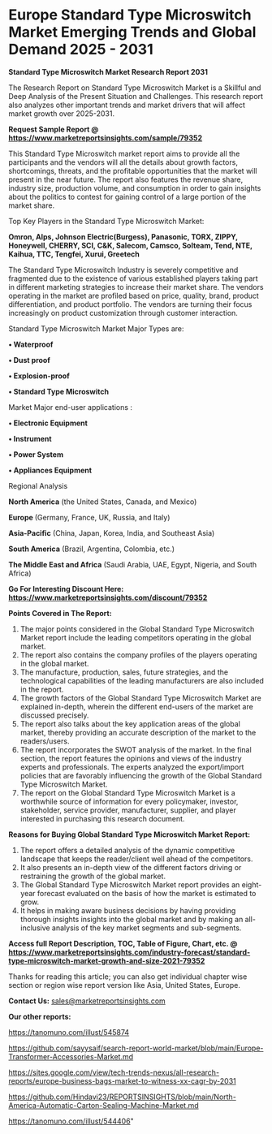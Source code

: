 # Europe Standard Type Microswitch Market Emerging Trends and Global Demand 2025 - 2031

<strong>Standard Type Microswitch Market Research Report 2031</strong>

The Research Report on Standard Type Microswitch Market is a Skillful and Deep Analysis of the Present Situation and Challenges. This research report also analyzes other important trends and market drivers that will affect market growth over 2025-2031.

<strong>Request Sample Report @ <a href=https://www.marketreportsinsights.com/sample/79352>https://www.marketreportsinsights.com/sample/79352</a></strong>

This Standard Type Microswitch market report aims to provide all the participants and the vendors will all the details about growth factors, shortcomings, threats, and the profitable opportunities that the market will present in the near future. The report also features the revenue share, industry size, production volume, and consumption in order to gain insights about the politics to contest for gaining control of a large portion of the market share.

Top Key Players in the Standard Type Microswitch Market:

<strong>Omron, Alps, Johnson Electric(Burgess), Panasonic, TORX, ZIPPY, Honeywell, CHERRY, SCI, C&K, Salecom, Camsco, Solteam, Tend, NTE, Kaihua, TTC, Tengfei, Xurui, Greetech</strong>

The Standard Type Microswitch Industry is severely competitive and fragmented due to the existence of various established players taking part in different marketing strategies to increase their market share. The vendors operating in the market are profiled based on price, quality, brand, product differentiation, and product portfolio. The vendors are turning their focus increasingly on product customization through customer interaction.

Standard Type Microswitch Market Major Types are:

<strong>• Waterproof

• Dust proof

• Explosion-proof

• Standard Type Microswitch</strong>

Market Major end-user applications :

<strong>• Electronic Equipment

• Instrument

• Power System

• Appliances Equipment</strong>

Regional Analysis

</u><strong><b>North America</b></strong> (the United States, Canada, and Mexico)

<strong><b>Europe </b></strong>(Germany, France, UK, Russia, and Italy)

<strong><b>Asia-Pacific</b></strong> (China, Japan, Korea, India, and Southeast Asia)

<strong><b>South America</b></strong> (Brazil, Argentina, Colombia, etc.)

<strong><b>The Middle East and Africa</b></strong> (Saudi Arabia, UAE, Egypt, Nigeria, and South Africa)

<strong>Go For Interesting Discount Here: <a href=https://www.marketreportsinsights.com/discount/79352>https://www.marketreportsinsights.com/discount/79352</a></strong>

<strong>Points Covered in The Report:</strong>
<ol>
  <li>The major points considered in the Global Standard Type Microswitch Market report include the leading competitors operating in the global market.</li>
  <li>The report also contains the company profiles of the players operating in the global market.</li>
  <li>The manufacture, production, sales, future strategies, and the technological capabilities of the leading manufacturers are also included in the report.</li>
  <li>The growth factors of the Global Standard Type Microswitch Market are explained in-depth, wherein the different end-users of the market are discussed precisely.</li>
  <li>The report also talks about the key application areas of the global market, thereby providing an accurate description of the market to the readers/users.</li>
  <li>The report incorporates the SWOT analysis of the market. In the final section, the report features the opinions and views of the industry experts and professionals. The experts analyzed the export/import policies that are favorably influencing the growth of the Global Standard Type Microswitch Market.</li>
  <li>The report on the Global Standard Type Microswitch Market is a worthwhile source of information for every policymaker, investor, stakeholder, service provider, manufacturer, supplier, and player interested in purchasing this research document.</li>
</ol>
<strong>Reasons for Buying Global Standard Type Microswitch Market Report:</strong>

<ol>
  <li>The report offers a detailed analysis of the dynamic competitive landscape that keeps the reader/client well ahead of the competitors.</li>
  <li>It also presents an in-depth view of the different factors driving or restraining the growth of the global market.</li>
  <li>The Global Standard Type Microswitch Market report provides an eight-year forecast evaluated on the basis of how the market is estimated to grow.</li>
  <li>It helps in making aware business decisions by having providing thorough insights insights into the global market and by making an all-inclusive analysis of the key market segments and sub-segments.</li>
</ol>
<strong>Access full Report Description, TOC, Table of Figure, Chart, etc. @ <a href=https://www.marketreportsinsights.com/industry-forecast/standard-type-microswitch-market-growth-and-size-2021-79352>https://www.marketreportsinsights.com/industry-forecast/standard-type-microswitch-market-growth-and-size-2021-79352</a></strong>


Thanks for reading this article; you can also get individual chapter wise section or region wise report version like Asia, United States, Europe.

<strong>Contact Us:</strong>
sales@marketreportsinsights.com

<strong>Our other reports:</strong>

<a href=https://tanomuno.com/illust/545874>https://tanomuno.com/illust/545874</a>

<a href=https://github.com/sayysaif/search-report-world-market/blob/main/Europe-Transformer-Accessories-Market.md>https://github.com/sayysaif/search-report-world-market/blob/main/Europe-Transformer-Accessories-Market.md</a>

<a href=https://sites.google.com/view/tech-trends-nexus/all-research-reports/europe-business-bags-market-to-witness-xx-cagr-by-2031>https://sites.google.com/view/tech-trends-nexus/all-research-reports/europe-business-bags-market-to-witness-xx-cagr-by-2031</a>

<a href=https://github.com/Hindavi23/REPORTSINSIGHTS/blob/main/North-America-Automatic-Carton-Sealing-Machine-Market.md>https://github.com/Hindavi23/REPORTSINSIGHTS/blob/main/North-America-Automatic-Carton-Sealing-Machine-Market.md</a>

<a href=https://tanomuno.com/illust/544406>https://tanomuno.com/illust/544406</a>"

